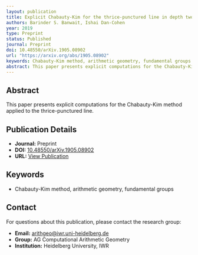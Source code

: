 ```yaml
---
layout: publication
title: Explicit Chabauty-Kim for the thrice-punctured line in depth two
authors: Barinder S. Banwait, Ishai Dan-Cohen
year: 2019
type: Preprint
status: Published
journal: Preprint
doi: 10.48550/arXiv.1905.08902
url: "https://arxiv.org/abs/1905.08902"
keywords: Chabauty-Kim method, arithmetic geometry, fundamental groups
abstract: This paper presents explicit computations for the Chabauty-Kim method applied to the thrice-punctured line.
---
```


## Abstract

This paper presents explicit computations for the Chabauty-Kim method applied to the thrice-punctured line.

## Publication Details

- **Journal:** Preprint
- **DOI:** [10.48550/arXiv.1905.08902](10.48550/arXiv.1905.08902)
- **URL:** [View Publication](https://arxiv.org/abs/1905.08902)

## Keywords

- Chabauty-Kim method, arithmetic geometry, fundamental groups


## Contact

For questions about this publication, please contact the research group:
- **Email:** arithgeo@iwr.uni-heidelberg.de
- **Group:** AG Computational Arithmetic Geometry
- **Institution:** Heidelberg University, IWR